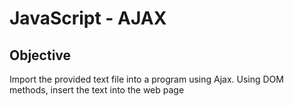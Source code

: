 # JavaScript - AJAX

## Objective

Import the provided text file into a program using Ajax. Using DOM methods, insert the text into the web page
